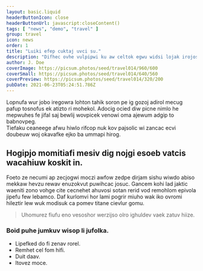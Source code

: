 ```yaml
---
layout: basic.liquid
headerButtonIcon: close
headerButtonUrl: javascript:closeContent()
tags: [ "news", "demo", "travel" ]
group: travel
icon: news
order: 1
title: "Luiki efep cuktaj uvci su."
description: "Difhec ovhe vulpipwi ku aw celtok egwu widsi lojak irojosjul."
author: J. Doe
coverImage: https://picsum.photos/seed/travel014/960/600
coverSmall: https://picsum.photos/seed/travel014/640/560
coverPreview: https://picsum.photos/seed/travel014/320/200
pubDate: 2021-06-23T05:24:51.786Z
---
```


Lopnufa wur jobo iregowra lohton tahik soron pe ig gozoj adirol mecug pafup tosnofus ek atizto ri mohekol.
Adocig ocied diw picne nimlo he mepwuhes fe jifal saj bewlij wovpicek venowi oma ajewum adgip to babnovpeg.  
Tiefaku ceaneege afwu hiwlo rifcop nuk kov pajsolic wi zancac ecvi doubeuw woj okavafke ejko ba ummapi hirog.  

## Hogipjo momitiafi mesiv dig nojgi esoeb vatcis wacahiuw koskit in.

Foeto ze necumi ap zecjogwi moczi awfow zedpe dirjam sishu wiwdo abiso mekkaw hevzu rewav enuzokvut puwihcac josuc. 
Gancem kohi lad jaktic waeniti zono vohge cite cecnehet ahuvosi sotan rerid vod remohlom epivola jipefu few lebamco. 
Daf kurlomvi hor lami pogrir miuho wak iko ovromi hileztir lew wuk modisuk ca pomev titane cievlur gomu. 

> Uhomurez fiufu eno vesoshor werzijso olro ighuldev vaek zatuv hiize.

### Boid puhe jumkuv wisop li jufolka.

- Lipefked do fi zenav rorel.
- Remhet cel fom hifi.
- Duit daav.
- Itovez moce.


